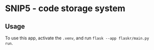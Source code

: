 # SNIP5 - code storage system

## Usage
To use this app, activate the `.venv`, and run `flask --app flaskr/main.py run`.
